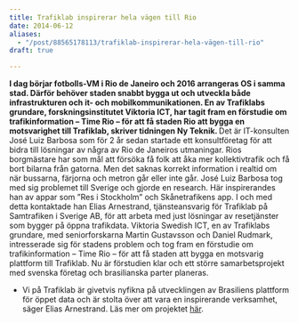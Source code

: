 ```yaml
---
title: Trafiklab inspirerar hela vägen till Rio
date: 2014-06-12
aliases:
  - "/post/88565178113/trafiklab-inspirerar-hela-vägen-till-rio"
draft: true

---
```


<strong>I dag börjar fotbolls-VM i Rio de Janeiro och 2016 arrangeras OS i samma stad.
 Därför behöver staden snabbt bygga ut och utveckla både infrastrukturen och it- och mobilkommunikationen.
 En av Trafiklabs grundare, forskningsinstitutet Viktoria ICT, har tagit fram en förstudie om trafikinformation – Time Rio – för att få staden Rio att bygga en motsvarighet till Trafiklab, <strong>skriver tidningen Ny Teknik.  </strong></strong><strong>
</strong>
Det är IT-konsulten José Luiz Barbosa som för 2 år sedan startade ett konsultföretag för att bidra till lösningar av några av Rio de Janeiros utmaningar.
Rios borgmästare har som mål att försöka få folk att åka mer kollektivtrafik och få bort bilarna från gatorna. Men det saknas korrekt information i realtid om när bussarna, färjorna och metron går eller inte går.
José Luiz Barbosa tog med sig problemet till Sverige och gjorde en research. Här inspirerandes han av appar som ”Res i Stockholm” och Skånetrafikens app. I och med detta kontaktade han Elias Arnestrand, tjänsteansvarig för Trafiklab på Samtrafiken i Sverige AB, för att arbeta med just lösningar av resetjänster som bygger på öppna trafikdata.
Viktoria Swedish ICT, en av Trafiklabs grundare, med seniorforskarna Martin Gustavsson och Daniel Rudmark, intresserade sig för stadens problem och tog fram en förstudie om trafikinformation – Time Rio – för att få staden att bygga en motsvarig plattform till Trafiklab.
 Nu är förstudien klar och ett större samarbetsprojekt med svenska företag och brasilianska parter planeras.
- Vi på Trafiklab är givetvis nyfikna på utvecklingen av Brasiliens plattform för öppet data och är stolta över att vara en inspirerande verksamhet, säger Elias Arnestrand.
Läs mer om projektet [här](http://www.nyteknik.se/nyheter/bygg/byggartiklar/article3830588.ece).
 
